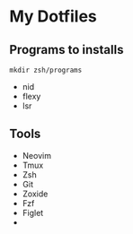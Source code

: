 # My Dotfiles

## Programs to installs

`mkdir zsh/programs`

- nid
- flexy
- lsr

## Tools

- Neovim
- Tmux
- Zsh
- Git
- Zoxide
- Fzf
- Figlet
- 

